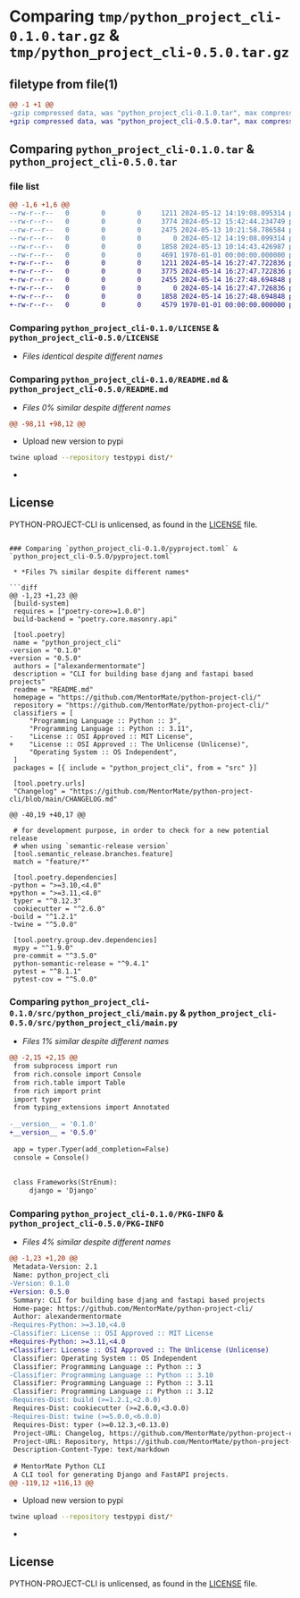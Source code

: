# Comparing `tmp/python_project_cli-0.1.0.tar.gz` & `tmp/python_project_cli-0.5.0.tar.gz`

## filetype from file(1)

```diff
@@ -1 +1 @@
-gzip compressed data, was "python_project_cli-0.1.0.tar", max compression
+gzip compressed data, was "python_project_cli-0.5.0.tar", max compression
```

## Comparing `python_project_cli-0.1.0.tar` & `python_project_cli-0.5.0.tar`

### file list

```diff
@@ -1,6 +1,6 @@
--rw-r--r--   0        0        0     1211 2024-05-12 14:19:08.095314 python_project_cli-0.1.0/LICENSE
--rw-r--r--   0        0        0     3774 2024-05-12 15:42:44.234749 python_project_cli-0.1.0/README.md
--rw-r--r--   0        0        0     2475 2024-05-13 10:21:58.786584 python_project_cli-0.1.0/pyproject.toml
--rw-r--r--   0        0        0        0 2024-05-12 14:19:08.099314 python_project_cli-0.1.0/src/python_project_cli/__init__.py
--rw-r--r--   0        0        0     1858 2024-05-13 10:14:43.426987 python_project_cli-0.1.0/src/python_project_cli/main.py
--rw-r--r--   0        0        0     4691 1970-01-01 00:00:00.000000 python_project_cli-0.1.0/PKG-INFO
+-rw-r--r--   0        0        0     1211 2024-05-14 16:27:47.722836 python_project_cli-0.5.0/LICENSE
+-rw-r--r--   0        0        0     3775 2024-05-14 16:27:47.722836 python_project_cli-0.5.0/README.md
+-rw-r--r--   0        0        0     2455 2024-05-14 16:27:48.694848 python_project_cli-0.5.0/pyproject.toml
+-rw-r--r--   0        0        0        0 2024-05-14 16:27:47.726836 python_project_cli-0.5.0/src/python_project_cli/__init__.py
+-rw-r--r--   0        0        0     1858 2024-05-14 16:27:48.694848 python_project_cli-0.5.0/src/python_project_cli/main.py
+-rw-r--r--   0        0        0     4579 1970-01-01 00:00:00.000000 python_project_cli-0.5.0/PKG-INFO
```

### Comparing `python_project_cli-0.1.0/LICENSE` & `python_project_cli-0.5.0/LICENSE`

 * *Files identical despite different names*

### Comparing `python_project_cli-0.1.0/README.md` & `python_project_cli-0.5.0/README.md`

 * *Files 0% similar despite different names*

```diff
@@ -98,11 +98,12 @@
 ```
 
 - Upload new version to pypi 
 ```bash
 twine upload --repository testpypi dist/*
 ```
 
+
 ## License
 
 PYTHON-PROJECT-CLI is unlicensed, as found in the
 [LICENSE](https://github.com/MentorMate/python-project-cli/blob/development/LICENSE) file.
```

### Comparing `python_project_cli-0.1.0/pyproject.toml` & `python_project_cli-0.5.0/pyproject.toml`

 * *Files 7% similar despite different names*

```diff
@@ -1,23 +1,23 @@
 [build-system]
 requires = ["poetry-core>=1.0.0"]
 build-backend = "poetry.core.masonry.api"
 
 [tool.poetry]
 name = "python_project_cli"
-version = "0.1.0"
+version = "0.5.0"
 authors = ["alexandermentormate"]
 description = "CLI for building base djang and fastapi based projects"
 readme = "README.md"
 homepage = "https://github.com/MentorMate/python-project-cli/"
 repository = "https://github.com/MentorMate/python-project-cli/"
 classifiers = [
     "Programming Language :: Python :: 3",
     "Programming Language :: Python :: 3.11",
-    "License :: OSI Approved :: MIT License",
+    "License :: OSI Approved :: The Unlicense (Unlicense)",
     "Operating System :: OS Independent",
 ]
 packages = [{ include = "python_project_cli", from = "src" }]
 
 [tool.poetry.urls]
 "Changelog" = "https://github.com/MentorMate/python-project-cli/blob/main/CHANGELOG.md"
 
@@ -40,19 +40,17 @@
 
 # for development purpose, in order to check for a new potential release
 # when using `semantic-release version`
 [tool.semantic_release.branches.feature]
 match = "feature/*"
 
 [tool.poetry.dependencies]
-python = ">=3.10,<4.0"
+python = ">=3.11,<4.0"
 typer = "^0.12.3"
 cookiecutter = "^2.6.0"
-build = "^1.2.1"
-twine = "^5.0.0"
 
 [tool.poetry.group.dev.dependencies]
 mypy = "^1.9.0"
 pre-commit = "^3.5.0"
 python-semantic-release = "^9.4.1"
 pytest = "^8.1.1"
 pytest-cov = "^5.0.0"
```

### Comparing `python_project_cli-0.1.0/src/python_project_cli/main.py` & `python_project_cli-0.5.0/src/python_project_cli/main.py`

 * *Files 1% similar despite different names*

```diff
@@ -2,15 +2,15 @@
 from subprocess import run
 from rich.console import Console
 from rich.table import Table
 from rich import print
 import typer
 from typing_extensions import Annotated
 
-__version__ = '0.1.0'
+__version__ = '0.5.0'
 
 app = typer.Typer(add_completion=False)
 console = Console()
 
 
 class Frameworks(StrEnum):
     django = 'Django'
```

### Comparing `python_project_cli-0.1.0/PKG-INFO` & `python_project_cli-0.5.0/PKG-INFO`

 * *Files 4% similar despite different names*

```diff
@@ -1,23 +1,20 @@
 Metadata-Version: 2.1
 Name: python_project_cli
-Version: 0.1.0
+Version: 0.5.0
 Summary: CLI for building base djang and fastapi based projects
 Home-page: https://github.com/MentorMate/python-project-cli/
 Author: alexandermentormate
-Requires-Python: >=3.10,<4.0
-Classifier: License :: OSI Approved :: MIT License
+Requires-Python: >=3.11,<4.0
+Classifier: License :: OSI Approved :: The Unlicense (Unlicense)
 Classifier: Operating System :: OS Independent
 Classifier: Programming Language :: Python :: 3
-Classifier: Programming Language :: Python :: 3.10
 Classifier: Programming Language :: Python :: 3.11
 Classifier: Programming Language :: Python :: 3.12
-Requires-Dist: build (>=1.2.1,<2.0.0)
 Requires-Dist: cookiecutter (>=2.6.0,<3.0.0)
-Requires-Dist: twine (>=5.0.0,<6.0.0)
 Requires-Dist: typer (>=0.12.3,<0.13.0)
 Project-URL: Changelog, https://github.com/MentorMate/python-project-cli/blob/main/CHANGELOG.md
 Project-URL: Repository, https://github.com/MentorMate/python-project-cli/
 Description-Content-Type: text/markdown
 
 # MentorMate Python CLI
 A CLI tool for generating Django and FastAPI projects.
@@ -119,12 +116,13 @@
 ```
 
 - Upload new version to pypi 
 ```bash
 twine upload --repository testpypi dist/*
 ```
 
+
 ## License
 
 PYTHON-PROJECT-CLI is unlicensed, as found in the
 [LICENSE](https://github.com/MentorMate/python-project-cli/blob/development/LICENSE) file.
```

